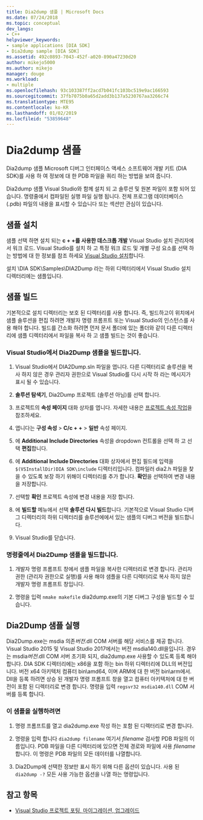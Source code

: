 ```yaml
---
title: Dia2dump 샘플 | Microsoft Docs
ms.date: 07/24/2018
ms.topic: conceptual
dev_langs:
- C++
helpviewer_keywords:
- sample applications [DIA SDK]
- Dia2dump sample [DIA SDK]
ms.assetid: 492c0893-7043-452f-a020-890a47230d20
author: mikejo5000
ms.author: mikejo
manager: douge
ms.workload:
- multiple
ms.openlocfilehash: 93c103387ff2acd7b041fc103bc519e9ac166593
ms.sourcegitcommit: 37fb7075b0a65d2add3b137a5230767aa3266c74
ms.translationtype: MTE95
ms.contentlocale: ko-KR
ms.lasthandoff: 01/02/2019
ms.locfileid: "53859648"
---
```

# <a name="dia2dump-sample"></a>Dia2dump 샘플

Dia2dump 샘플 Microsoft 디버그 인터페이스 액세스 소프트웨어 개발 키트 (DIA SDK)를 사용 하 여 정보에 대 한 PDB 파일을 쿼리 하는 방법을 보여 줍니다.

Dia2dump 샘플 Visual Studio와 함께 설치 되 고 솔루션 및 원본 파일이 포함 되어 있습니다. 명령줄에서 컴파일된 실행 파일 실행 됩니다. 전체 프로그램 데이터베이스 (.pdb) 파일의 내용을 표시할 수 있습니다 또는 섹션만 관심이 있습니다.

## <a name="install-the-sample"></a>샘플 설치

샘플 선택 하면 설치 되는 **c + +를 사용한 데스크톱 개발** Visual Studio 설치 관리자에서 워크 로드. Visual Studio를 설치 하 고 특정 워크 로드 및 개별 구성 요소를 선택 하는 방법에 대 한 정보를 참조 하세요 [Visual Studio 설치](../../install/install-visual-studio.md)합니다.

설치 \DIA SDK\Samples\DIA2Dump 라는 하위 디렉터리에서 Visual Studio 설치 디렉터리에는 샘플입니다.

## <a name="build-the-sample"></a>샘플 빌드

기본적으로 설치 디렉터리는 보호 된 디렉터리를 사용 합니다. 즉, 빌드하고이 위치에서 샘플 솔루션을 편집 하려면 개발자 명령 프롬프트 또는 Visual Studio의 인스턴스를 사용 해야 합니다. 빌드를 간소화 하려면 먼저 문서 폴더에 있는 폴더와 같이 다른 디렉터리에 샘플 디렉터리에서 파일을 복사 하 고 샘플 빌드는 것이 좋습니다.

### <a name="to-build-the-dia2dump-sample-in-visual-studio"></a>Visual Studio에서 Dia2Dump 샘플을 빌드합니다.

1. Visual Studio에서 DIA2Dump.sln 파일을 엽니다. 다른 디렉터리로 솔루션을 복사 하지 않은 경우 관리자 권한으로 Visual Studio를 다시 시작 하 라는 메시지가 표시 될 수 있습니다.

1. **솔루션 탐색기**, Dia2Dump 프로젝트 (솔루션 아님)를 선택 합니다.

1. 프로젝트의 **속성 페이지** 대화 상자를 엽니다. 자세한 내용은 [프로젝트 속성 작업](/cpp/ide/working-with-project-properties)을 참조하세요.

1. 엽니다는 **구성 속성** > **C/c + +** > **일반** 속성 페이지.

1. 에 **Additional Include Directories** 속성을 dropdown 컨트롤을 선택 하 고 선택 **편집**합니다.

1. 에 **Additional Include Directories** 대화 상자에서 편집 필드에 입력을 `$(VSInstallDir)DIA SDK\include` 디렉터리입니다. 컴파일러 dia2.h 파일을 찾을 수 있도록 보장 하기 위해이 디렉터리를 추가 합니다. **확인**을 선택하여 변경 내용을 저장합니다.

1. 선택할 **확인** 프로젝트 속성에 변경 내용을 저장 합니다.

1. 에 **빌드할** 메뉴에서 선택 **솔루션 다시 빌드**합니다. 기본적으로 Visual Studio 디버그 디렉터리의 하위 디렉터리를 솔루션에에서 있는 샘플의 디버그 버전을 빌드합니다.

1. Visual Studio를 닫습니다.

### <a name="to-build-the-dia2dump-sample-at-the-command-line"></a>명령줄에서 Dia2Dump 샘플을 빌드합니다.

1. 개발자 명령 프롬프트 창에서 샘플 파일을 복사한 디렉터리로 변경 합니다. 관리자 권한 (관리자 권한으로 실행)를 사용 해야 샘플을 다른 디렉터리로 복사 하지 않은 개발자 명령 프롬프트 창입니다.

1. 명령을 입력 `nmake makefile` dia2dump.exe의 기본 디버그 구성을 빌드할 수 있습니다.

## <a name="run-the-dia2dump-sample"></a>Dia2Dump 샘플 실행

Dia2Dump.exe는 msdia 의존*버전*.dll COM 서버를 해당 서비스를 제공 합니다. Visual Studio 2015 및 Visual Studio 2017에서는 버전 msdia140.dll을입니다. 경우는 msdia*버전*.dll COM 서버 초기화 되지, dia2dump.exe 사용할 수 있도록 등록 해야 합니다. DIA SDK 디렉터리에는 x86을 포함 하는 bin 하위 디렉터리에 DLL의 버전입니다. 버전 x64 아키텍처 컴퓨터 bin\amd64, 이며 ARM에 대 한 버전 bin\arm에서. Dll을 등록 하려면 상승 된 개발자 명령 프롬프트 창을 열고 컴퓨터 아키텍처에 대 한 버전이 포함 된 디렉터리로 변경 합니다. 명령을 입력 `regsvr32 msdia140.dll` COM 서버를 등록 합니다.

### <a name="to-run-the-sample"></a>이 샘플을 실행하려면

1. 명령 프롬프트를 열고 dia2dump.exe 작성 하는 포함 된 디렉터리로 변경 합니다.

1. 명령을 입력 합니다 `dia2dump filename` 여기서 *filename* 검사할 PDB 파일의 이름입니다. PDB 파일을 다른 디렉터리에 있으면 전체 경로와 파일에 사용 *filename*합니다. 이 명령은 PDB 파일의 모든 데이터를 나열합니다.

1. Dia2Dump에 선택한 정보만 표시 하기 위해 다른 옵션이 있습니다. 사용 된 `dia2dump -?` 모든 사용 가능한 옵션을 나열 하는 명령입니다.

## <a name="see-also"></a>참고 항목

- [Visual Studio 프로젝트 포팅, 마이그레이션, 업그레이드](../../porting/port-migrate-and-upgrade-visual-studio-projects.md)  
